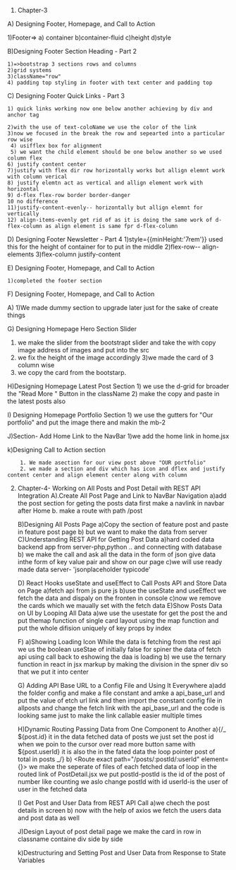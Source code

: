1. Chapter-3

A) Designing Footer, Homepage, and Call to Action

1)Footer=>
a) container
b)container-fluid
c)height
d)style

B)Designing Footer Section Heading - Part 2

    1)=>bootstrap 3 sections rows and columns
    2)grid systems
    3)className="row"
    4) padding top styling in footer with text center and padding top

C) Designing Footer Quick Links - Part 3

    1) quick links working now one below another achieving by div and anchor tag

    2)with the use of text-coloName we use the color of the link
    3)now we focused in the break the row and sepearted into a particular row wise
     4) usifflex box for alignment
     5) we want the child element should be one below another so we used column flex
    6) justify content center
    7)justify with flex dir row horizontally works but allign elemnt work with column verical
    8) justify elemtn act as vertical and allign element work with horizontal
    9) d-flex flex-row border border-danger
    10 no difference
    11)justify-content-evenly-- horizontally but allign elemnt for vertically
    12) align-items-evenly get rid of as it is doing the same work of d-flex-column as align element is same fpr d-flex-column

D) Designing Footer Newsletter - Part 4
1)style={{minHeight:'7rem'}}
used this for the height of container for to put in the middle
2)flex-row-- align-elements
3)flex-column justify-content

E) Designing Footer, Homepage, and Call to Action

    1)completed the footer section

F) Designing Footer, Homepage, and Call to Action

A)
1)We made dummy section to upgrade later just for the sake of create things

G) Designing Homepage Hero Section Slider

1. we make the slider from the bootstrapt slider and take the with copy image address of images and put into the src
2. we fix the height of the image accordingly
   3)we made the card of 3 column wise
3. we copy the card from the bootstarp.

H)Designing Homepage Latest Post Section 1) we use the d-grid for broader the "Read More " Button in the className 2) make the copy and paste in the latest posts also

I) Designing Homepage Portfolio Section 1) we use the gutters for "Our portfolio" and put the image there and makin the mb-2

J)Section- Add Home Link to the NavBar
1)we add the home link in home.jsx

k)Designing Call to Action section

        1. We made asection for our view post above "OUR portfolio"
        2. we made a section and div which has icon and dflex and justify content center and align element center along with column

2. Chapter-4- Working on All Posts and Post Detail with REST API Integration
   A).Create All Post Page and Link to NavBar Navigation
   a)add the post section for geting the posts data first make a navlink in navbar after Home
   b. make a route with path /post

   B)Designing All Posts Page
   a)Copy the section of feature post and paste in feature post page
   b) but we want to make the data from server
   C)Understanding REST API for Getting Post Data
   a)hard coded data backend app from server-php,python .. and connecting with database
   b) we make the call and ask all the data in the form of json give data inthe form of key value pair and show on our page
   c)we will use ready made data server- 'jsonplaceholder typicode'

   D) React Hooks useState and useEffect to Call Posts API and Store Data on Page
   a)fetch api from js pure js
   b)use the useState and useEffect we fetch the data and dispaly on the fronten in console
   c)now we remove the cards which we maually set with the fetch data
   E)Show Posts Data on UI by Looping All Data
   a)we use the usestate for get the post the and put themap function of single card layout using the map function and put the whole difision uniquely of key props by index

   F)
   a)Showing Loading Icon While the data is fetching from the rest api
   we us the boolean useStae of initially false for spiner the data of fetch api using call back to eshowing the daa is loading
   b) we use the ternary function in react in jsx markup by making the division in the spner div so that we put it into center

   G) Adding API Base URL to a Config File and Using It Everywhere
   a)add the folder config and make a file constant and amke a api_base_url and put the value of etch url link and then import the constant config file in allposts and change the fetch link with the api_base_url and the code is looking same just to make the link callable easier multiple times

   H)Dynamic Routing Passing Data from One Component to Another
   a){/_ ${post.id} it in the data fetched data of posts we just set the post id when we poin to the cursor over read more button same with ${post.userId} it is also the in the fated data the loop pointer post of total in posts _/}
   b) <Route exact path="/posts/:postId/:userId" element={<PostDetail/>}></Route>
   we make the seperate of files of each fetched data of loop in the routed link of PostDetail.jsx we put
   postId-postId is the id of the post of number like counting we aslo change postId with id
   userId-is the user of user in the fetched data

   I) Get Post and User Data from REST API Call
   a)we chech the post details in screen
   b) now with the help of axios we fetch the users data and post data as well

   J)Design Layout of post detail page
   we make the card in row in classname containe div side by side

   k)Destructuring and Setting Post and User Data from Response to State Variables
